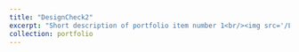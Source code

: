 ```yaml
---
title: "DesignCheck2"
excerpt: "Short description of portfolio item number 1<br/><img src='/LY.github.io/images/P.png' width='50%' height = '50%'>"
collection: portfolio
---
```

